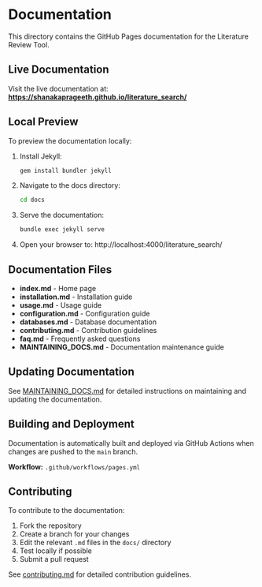 # Documentation

This directory contains the GitHub Pages documentation for the Literature Review Tool.

## Live Documentation

Visit the live documentation at: **https://shanakaprageeth.github.io/literature_search/**

## Local Preview

To preview the documentation locally:

1. Install Jekyll:
   ```bash
   gem install bundler jekyll
   ```

2. Navigate to the docs directory:
   ```bash
   cd docs
   ```

3. Serve the documentation:
   ```bash
   bundle exec jekyll serve
   ```

4. Open your browser to: http://localhost:4000/literature_search/

## Documentation Files

- **index.md** - Home page
- **installation.md** - Installation guide
- **usage.md** - Usage guide
- **configuration.md** - Configuration guide
- **databases.md** - Database documentation
- **contributing.md** - Contribution guidelines
- **faq.md** - Frequently asked questions
- **MAINTAINING_DOCS.md** - Documentation maintenance guide

## Updating Documentation

See [MAINTAINING_DOCS.md](MAINTAINING_DOCS.md) for detailed instructions on maintaining and updating the documentation.

## Building and Deployment

Documentation is automatically built and deployed via GitHub Actions when changes are pushed to the `main` branch.

**Workflow:** `.github/workflows/pages.yml`

## Contributing

To contribute to the documentation:

1. Fork the repository
2. Create a branch for your changes
3. Edit the relevant `.md` files in the `docs/` directory
4. Test locally if possible
5. Submit a pull request

See [contributing.md](contributing.md) for detailed contribution guidelines.

